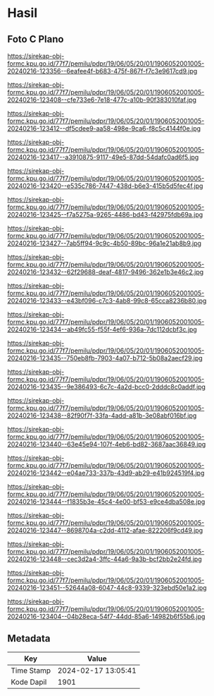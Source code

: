 # Hasil

## Foto C Plano

https://sirekap-obj-formc.kpu.go.id/77f7/pemilu/pdpr/19/06/05/20/01/1906052001005-20240216-123356--6eafee4f-b683-475f-867f-f7c3e9617cd9.jpg

https://sirekap-obj-formc.kpu.go.id/77f7/pemilu/pdpr/19/06/05/20/01/1906052001005-20240216-123408--cfe733e6-7e18-477c-a10b-90f383010faf.jpg

https://sirekap-obj-formc.kpu.go.id/77f7/pemilu/pdpr/19/06/05/20/01/1906052001005-20240216-123412--df5cdee9-aa58-498e-9ca6-f8c5c4144f0e.jpg

https://sirekap-obj-formc.kpu.go.id/77f7/pemilu/pdpr/19/06/05/20/01/1906052001005-20240216-123417--a3910875-9117-49e5-87dd-54dafc0ad6f5.jpg

https://sirekap-obj-formc.kpu.go.id/77f7/pemilu/pdpr/19/06/05/20/01/1906052001005-20240216-123420--e535c786-7447-438d-b6e3-415b5d5fec4f.jpg

https://sirekap-obj-formc.kpu.go.id/77f7/pemilu/pdpr/19/06/05/20/01/1906052001005-20240216-123425--f7a5275a-9265-4486-bd43-f42975fdb69a.jpg

https://sirekap-obj-formc.kpu.go.id/77f7/pemilu/pdpr/19/06/05/20/01/1906052001005-20240216-123427--7ab5ff94-9c9c-4b50-89bc-96a1e21ab8b9.jpg

https://sirekap-obj-formc.kpu.go.id/77f7/pemilu/pdpr/19/06/05/20/01/1906052001005-20240216-123432--62f29688-deaf-4817-9496-362e1b3e46c2.jpg

https://sirekap-obj-formc.kpu.go.id/77f7/pemilu/pdpr/19/06/05/20/01/1906052001005-20240216-123433--e43bf096-c7c3-4ab8-99c8-65cca8236b80.jpg

https://sirekap-obj-formc.kpu.go.id/77f7/pemilu/pdpr/19/06/05/20/01/1906052001005-20240216-123434--ab49fc55-f55f-4ef6-936a-7dc112dcbf3c.jpg

https://sirekap-obj-formc.kpu.go.id/77f7/pemilu/pdpr/19/06/05/20/01/1906052001005-20240216-123435--750eb8fb-7903-4a07-b712-5b08a2aecf29.jpg

https://sirekap-obj-formc.kpu.go.id/77f7/pemilu/pdpr/19/06/05/20/01/1906052001005-20240216-123435--9e386493-6c7c-4a2d-bcc0-2dddc8c0addf.jpg

https://sirekap-obj-formc.kpu.go.id/77f7/pemilu/pdpr/19/06/05/20/01/1906052001005-20240216-123438--82f90f7f-33fa-4add-a81b-3e08abf016bf.jpg

https://sirekap-obj-formc.kpu.go.id/77f7/pemilu/pdpr/19/06/05/20/01/1906052001005-20240216-123440--63e45e94-107f-4eb6-bd82-3687aac36849.jpg

https://sirekap-obj-formc.kpu.go.id/77f7/pemilu/pdpr/19/06/05/20/01/1906052001005-20240216-123442--e04ae733-337b-43d9-ab29-e41b924519f4.jpg

https://sirekap-obj-formc.kpu.go.id/77f7/pemilu/pdpr/19/06/05/20/01/1906052001005-20240216-123444--f1835b3e-45c4-4e00-bf53-e9ce4dba508e.jpg

https://sirekap-obj-formc.kpu.go.id/77f7/pemilu/pdpr/19/06/05/20/01/1906052001005-20240216-123447--8698704a-c2dd-4112-afae-822206f9cd49.jpg

https://sirekap-obj-formc.kpu.go.id/77f7/pemilu/pdpr/19/06/05/20/01/1906052001005-20240216-123448--cec3d2a4-3ffc-44a6-9a3b-bcf2bb2e24fd.jpg

https://sirekap-obj-formc.kpu.go.id/77f7/pemilu/pdpr/19/06/05/20/01/1906052001005-20240216-123451--52644a08-6047-44c8-9339-323ebd50e1a2.jpg

https://sirekap-obj-formc.kpu.go.id/77f7/pemilu/pdpr/19/06/05/20/01/1906052001005-20240216-123404--04b28eca-54f7-44dd-85a6-14982b6f55b6.jpg


## Metadata

| Key        | Value               |
| ---------- | ------------------- |
| Time Stamp | 2024-02-17 13:05:41 |
| Kode Dapil | 1901                |



